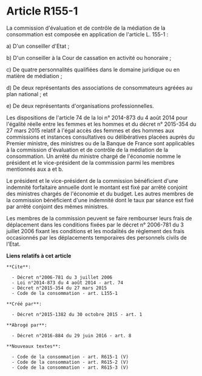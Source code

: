 # Article R155-1

La commission d'évaluation et de contrôle de la médiation de la consommation est composée en application de l'article L.
155-1 : 

a) D'un conseiller d'Etat ; 

b) D'un conseiller à la Cour de cassation en activité ou honoraire ; 

c) De quatre personnalités qualifiées dans le domaine juridique ou en matière de médiation ; 

d) De deux représentants des associations de consommateurs agréées au plan national ; et 

e) De deux représentants d'organisations professionnelles. 

Les dispositions de l'article 74 de la loi n° 2014-873 du 4 août 2014 pour l'égalité réelle entre les femmes et les hommes et
du décret n° 2015-354 du 27 mars 2015 relatif à l'égal accès des femmes et des hommes aux commissions et instances
consultatives ou délibératives placées auprès du Premier ministre, des ministres ou de la Banque de France sont applicables à
la commission d'évaluation et de contrôle de la médiation de la consommation. Un arrêté du ministre chargé de l'économie
nomme le président et le vice-président de la commission parmi les membres mentionnés aux a et b. 

Le président et le vice-président de la commission bénéficient d'une indemnité forfaitaire annuelle dont le montant est fixé
par arrêté conjoint des ministres chargés de l'économie et du budget. Les autres membres de la commission bénéficient d'une
indemnité dont le taux par séance est fixé par arrêté conjoint des mêmes ministres. 

Les membres de la commission peuvent se faire rembourser leurs frais de déplacement dans les conditions fixées par le décret
n° 2006-781 du 3 juillet 2006 fixant les conditions et les modalités de règlement des frais occasionnés par les déplacements
temporaires des personnels civils de l'Etat.

**Liens relatifs à cet article**

	**Cite**:

	  - Décret n°2006-781 du 3 juillet 2006
	  - Loi n°2014-873 du 4 août 2014 - art. 74
	  - Décret n°2015-354 du 27 mars 2015
	  - Code de la consommation - art. L155-1

	**Créé par**:

	  - Décret n°2015-1382 du 30 octobre 2015 - art. 1

	**Abrogé par**:

	  - Décret n°2016-884 du 29 juin 2016 - art. 8

	**Nouveaux textes**:

	  - Code de la consommation - art. R615-1 (V)
	  - Code de la consommation - art. R615-2 (V)
	  - Code de la consommation - art. R615-3 (V)
